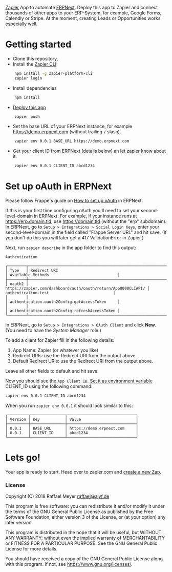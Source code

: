 [Zapier](https://zapier.com) App to automate [ERPNext](https://erpnext.com). Deploy this app to Zapier and connect thousands of other apps to your ERP-System, for example, Google Forms, Calendly or Stripe. At the moment, creating Leads or Opportunities works especially well.

# Getting started

* Clone this repository,
* Install the [Zapier CLI](https://zapier.com/developer/documentation/v2/getting-started-cli/#installing-the-cli):
```bash
    npm install -g zapier-platform-cli
    zapier login
```
* Install dependencies
```bash
    npm install
```
* [Deploy this app](https://zapier.com/developer/documentation/v2/getting-started-cli/#deploying-an-app)
```bash
    zapier push
```
* Set the base URL of your ERPNext instance, for example https://demo.erpnext.com (without trailing `/` slash).
```bash
    zapier env 0.0.1 BASE_URL https://demo.erpnext.com
```
* Get your client ID from ERPNext (details below) an let zapier know about it:
```bash
    zapier env 0.0.1 CLIENT_ID abcd1234
```

# Set up oAuth in ERPNext
Please follow Frappe's guide on [How to set up oAuth](https://frappe.io/docs/user/en/guides/integration/how_to_set_up_oauth) in ERPNext.

If this is your first time configuring oAuth you'll need to set your second-level-domain in ERPNext. For example, if your instance runs at https://erp.domain.tld, use https://domain.tld (without the "erp" subdomain). In ERPNext, go to `Setup > Integrations > Social Login Keys`, enter your second-level-domain in the field called "Frappe Server URL" and hit save. (If you don't do this you will later get a 417 ValidationError in Zapier.)

Next, run `zapier describe` in the app folder to find this output: 

```
Authentication

┌────────┬───────────────────────────────────────────────────────────────┬────────────────────────────────────────────────┐
│ Type   │ Redirect URI                                                  │ Available Methods                              │
├────────┼───────────────────────────────────────────────────────────────┼────────────────────────────────────────────────┤
│ oauth2 │ https://zapier.com/dashboard/auth/oauth/return/App0000CLIAPI/ │ authentication.test                            │
│        │                                                               │ authentication.oauth2Config.getAccessToken     │
│        │                                                               │ authentication.oauth2Config.refreshAccessToken │
└────────┴───────────────────────────────────────────────────────────────┴────────────────────────────────────────────────┘
```

In ERPNext, go to `Setup > Integrations > OAuth Client` and click **New**. (You need to have the *System Manager* role.)

To add a client for Zapier fill in the following details:

1. App Name: Zapier (or whatever you like)
2. Redirect URIs: use the Redirect URI from the output above.
3. Default Redirect URIs: use the Redirect URI from the output above.

Leave all other fields to default and hit save.

Now you should see the `App Client ID`. [Set it as environment variable](https://zapier.github.io/zapier-platform-cli/#testing--environment-variables) CLIENT_ID using the following command:

```bash
zapier env 0.0.1 CLIENT_ID abcd1234
```

When you run `zapier env 0.0.1` it should look similar to this:

```
┌─────────┬───────────────┬──────────────────────────────┐
│ Version │ Key           │ Value                        │
├─────────┼───────────────┼──────────────────────────────┤
│ 0.0.1   │ BASE_URL      │ https://demo.erpnext.com     │
│ 0.0.1   │ CLIENT_ID     │ abcd1234                     │
└─────────┴───────────────┴──────────────────────────────┘
```

# Lets go!

Your app is ready to start. Head over to zapier.com and [create a new Zap](https://zapier.com/app/editor/).

### License

Copyright (C) 2018 Raffael Meyer <raffael@alyf.de>

This program is free software: you can redistribute it and/or modify it under the terms of the GNU General Public License as published by the Free Software Foundation, either version 3 of the License, or (at your option) any later version.

This program is distributed in the hope that it will be useful, but WITHOUT ANY WARRANTY; without even the implied warranty of MERCHANTABILITY or FITNESS FOR A PARTICULAR PURPOSE. See the GNU General Public License for more details.

You should have received a copy of the GNU General Public License along with this program. If not, see <https://www.gnu.org/licenses/>.
